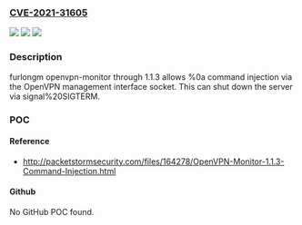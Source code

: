 ### [CVE-2021-31605](https://cve.mitre.org/cgi-bin/cvename.cgi?name=CVE-2021-31605)
![](https://img.shields.io/static/v1?label=Product&message=n%2Fa&color=blue)
![](https://img.shields.io/static/v1?label=Version&message=n%2Fa&color=blue)
![](https://img.shields.io/static/v1?label=Vulnerability&message=n%2Fa&color=brighgreen)

### Description

furlongm openvpn-monitor through 1.1.3 allows %0a command injection via the OpenVPN management interface socket. This can shut down the server via signal%20SIGTERM.

### POC

#### Reference
- http://packetstormsecurity.com/files/164278/OpenVPN-Monitor-1.1.3-Command-Injection.html

#### Github
No GitHub POC found.

